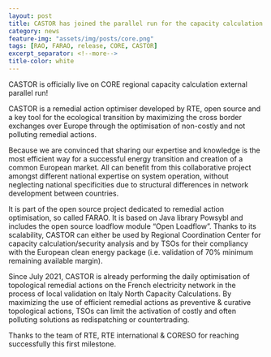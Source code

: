 ```yaml
---
layout: post
title: CASTOR has joined the parallel run for the capacity calculation of the CORE region
category: news
feature-img: "assets/img/posts/core.png"
tags: [RAO, FARAO, release, CORE, CASTOR]
excerpt_separator: <!--more-->
title-color: white
---
```


CASTOR is officially live on CORE regional capacity calculation external parallel run! <!--more-->

CASTOR is a remedial action optimiser developed by RTE, open source and a key tool for the ecological transition by maximizing the cross border exchanges over Europe through the optimisation of non-costly and not polluting remedial actions.

Because we are convinced that sharing our expertise and knowledge is the most efficient way for a successful energy transition and creation of a common European market. All can benefit from this collaborative project amongst different national expertise on system operation, without neglecting national specificities due to structural differences in network development between countries.

It is part of the open source project dedicated to remedial action optimisation, so called FARAO. It is based on Java library Powsybl and includes the open source loadflow module “Open Loadflow”.
Thanks to its scalability, CASTOR can either be used by Regional Coordination Center for capacity calculation/security analysis and by TSOs for their compliancy with the European clean energy package (i.e. validation of 70% minimum remaining available margin).

Since July 2021, CASTOR is already performing the daily optimisation of topological remedial actions on the French electricity network in the process of local validation on Italy North Capacity Calculations. By maximizing the use of efficient remedial actions as preventive & curative topological actions, TSOs can limit the activation of costly and often polluting solutions as redispatching or countertrading.

Thanks to the team of RTE, RTE international & CORESO for reaching successfully this first milestone.